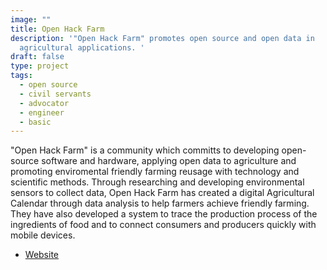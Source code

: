 ```yaml
---
image: ""
title: Open Hack Farm
description: '"Open Hack Farm" promotes open source and open data in
  agricultural applications. '
draft: false
type: project
tags:
  - open source
  - civil servants
  - advocator
  - engineer
  - basic
---
```

"Open Hack Farm" is a community which committs to developing open-source software and hardware, applying open data to agriculture and promoting enviromental friendly farming reusage with technology and scientific methods. Through researching and developing environmental sensors to collect data, Open Hack Farm has created a digital Agricultural Calendar through data analysis to help farmers achieve friendly farming. They have also developed a system to trace the production process of the ingredients of food and to connect consumers and producers quickly with mobile devices.

- [Website](https://www.openhackfarm.tw/)
